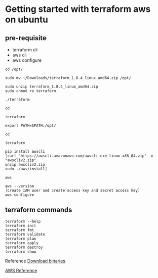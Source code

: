 # Getting started with terraform aws on ubuntu

## pre-requisite
- terraform cli
- aws cli
- aws configure

```
cd /opt/

sudo mv ~/Downloads/terraform_1.8.4_linux_amd64.zip /opt/

sudo unzip terraform_1.8.4_linux_amd64.zip 
sudo chmod +x terraform

./terraform 

cd

terraform

export PATH=$PATH:/opt/

cd

terraform

pip install awscli
[curl "https://awscli.amazonaws.com/awscli-exe-linux-x86_64.zip" -o "awscliv2.zip"
unzip awscliv2.zip
sudo ./aws/install]

aws

aws --version
[Create IAM user and create access key and secret access key]
aws configure
```
## terraform commands
```
terraform --help
terraform init
terraform fmt
terraform validate
terraform plan
terraform apply
terraform destroy
terraform show
```

Reference [Download binaries](https://developer.hashicorp.com/terraform/install?product_intent=terraform#linux).

[AWS Reference](https://docs.aws.amazon.com/cli/latest/userguide/getting-started-install.html)

